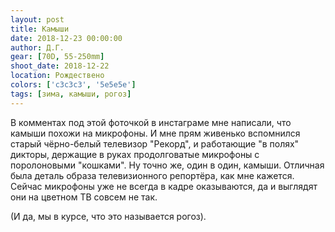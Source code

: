 ```yaml
---
layout: post
title: Камыши
date: 2018-12-23 00:00:00
author: Д.Г.
gear: [70D, 55-250mm]
shoot_date: 2018-12-22
location: Рождествено
colors: ['c3c3c3', '5e5e5e']
tags: [зима, камыши, рогоз]
---
```

В комментах под этой фоточкой в инстаграме мне написали, что камыши похожи на микрофоны. И мне прям живенько вспомнился старый чёрно-белый телевизор "Рекорд", и работающие "в полях" дикторы, держащие в руках продолговатые микрофоны с поролоновыми "кошками". Ну точно же, один в один, камыши. Отличная была деталь образа телевизионного репортёра, как мне кажется. Сейчас микрофоны уже не всегда в кадре оказываются, да и выглядят они на цветном ТВ совсем не так.

(И да, мы в курсе, что это называется рогоз).

